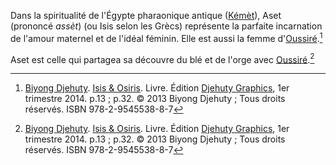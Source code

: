 <!-- TITLE: Aset / Isis -->
<!-- SUBTITLE: Présentation d'Aset -->

Dans la spiritualité de l'Égypte pharaonique antique ([Kémèt](/geographie/empire/afrique/nord-est/kmt)), Aset (prononcé *assèt*) (ou Isis selon les Grècs) représente la parfaite incarnation de l'amour maternel et de l'idéal féminin. Elle est aussi la femme d'[Oussiré](/spiritualite/divinite/projection/afrique/nord-est/kmt/oussire).[^1]

Aset est celle qui partagea sa découvre du blé et de l'orge avec [Oussiré](/spiritualite/divinite/projection/afrique/nord-est/kmt/oussire).[^1]


[^1]: [Biyong Djehuty](/personnalite/homme/ecrivain/afrique/ouest/pays/cameroun/djehuty-biyong). [Isis & Osiris](/ouvrage/kemty/isis-et-osiris). Livre. Édition [Djehuty Graphics](/organisme/djehuty-graphics), 1er trimestre 2014. p.13 ; p.32. © 2013 Biyong Djehuty ; Tous droits réservés. ISBN 978-2-9545538-8-7